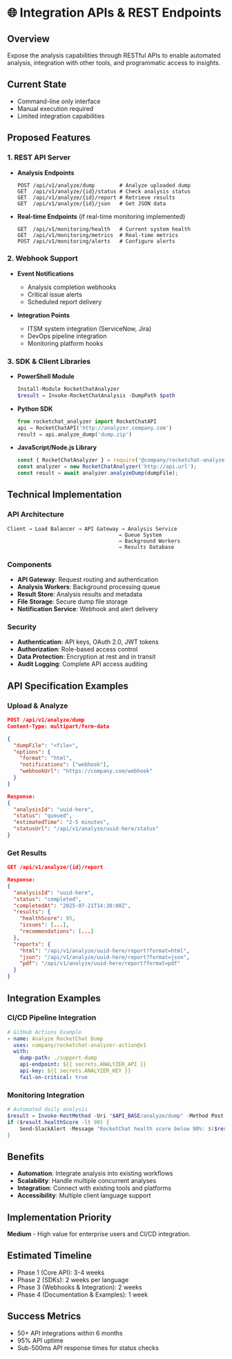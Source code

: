 # 🌐 Integration APIs & REST Endpoints

## Overview
Expose the analysis capabilities through RESTful APIs to enable automated analysis, integration with other tools, and programmatic access to insights.

## Current State
- Command-line only interface
- Manual execution required
- Limited integration capabilities

## Proposed Features

### 1. REST API Server
- **Analysis Endpoints**
  ```
  POST /api/v1/analyze/dump        # Analyze uploaded dump
  GET  /api/v1/analyze/{id}/status # Check analysis status
  GET  /api/v1/analyze/{id}/report # Retrieve results
  GET  /api/v1/analyze/{id}/json   # Get JSON data
  ```

- **Real-time Endpoints** (if real-time monitoring implemented)
  ```
  GET  /api/v1/monitoring/health   # Current system health
  GET  /api/v1/monitoring/metrics  # Real-time metrics
  POST /api/v1/monitoring/alerts   # Configure alerts
  ```

### 2. Webhook Support
- **Event Notifications**
  - Analysis completion webhooks
  - Critical issue alerts
  - Scheduled report delivery

- **Integration Points**
  - ITSM system integration (ServiceNow, Jira)
  - DevOps pipeline integration
  - Monitoring platform hooks

### 3. SDK & Client Libraries
- **PowerShell Module**
  ```powershell
  Install-Module RocketChatAnalyzer
  $result = Invoke-RocketChatAnalysis -DumpPath $path
  ```

- **Python SDK**
  ```python
  from rocketchat_analyzer import RocketChatAPI
  api = RocketChatAPI('http://analyzer.company.com')
  result = api.analyze_dump('dump.zip')
  ```

- **JavaScript/Node.js Library**
  ```javascript
  const { RocketChatAnalyzer } = require('@company/rocketchat-analyzer');
  const analyzer = new RocketChatAnalyzer('http://api.url');
  const result = await analyzer.analyzeDump(dumpFile);
  ```

## Technical Implementation

### API Architecture
```
Client → Load Balancer → API Gateway → Analysis Service
                                    → Queue System
                                    → Background Workers
                                    → Results Database
```

### Components
- **API Gateway**: Request routing and authentication
- **Analysis Workers**: Background processing queue
- **Result Store**: Analysis results and metadata
- **File Storage**: Secure dump file storage
- **Notification Service**: Webhook and alert delivery

### Security
- **Authentication**: API keys, OAuth 2.0, JWT tokens
- **Authorization**: Role-based access control
- **Data Protection**: Encryption at rest and in transit
- **Audit Logging**: Complete API access auditing

## API Specification Examples

### Upload & Analyze
```json
POST /api/v1/analyze/dump
Content-Type: multipart/form-data

{
  "dumpFile": "<file>",
  "options": {
    "format": "html",
    "notifications": ["webhook"],
    "webhookUrl": "https://company.com/webhook"
  }
}

Response:
{
  "analysisId": "uuid-here",
  "status": "queued",
  "estimatedTime": "2-5 minutes",
  "statusUrl": "/api/v1/analyze/uuid-here/status"
}
```

### Get Results
```json
GET /api/v1/analyze/{id}/report

Response:
{
  "analysisId": "uuid-here",
  "status": "completed",
  "completedAt": "2025-07-21T14:30:00Z",
  "results": {
    "healthScore": 95,
    "issues": [...],
    "recommendations": [...]
  },
  "reports": {
    "html": "/api/v1/analyze/uuid-here/report?format=html",
    "json": "/api/v1/analyze/uuid-here/report?format=json",
    "pdf": "/api/v1/analyze/uuid-here/report?format=pdf"
  }
}
```

## Integration Examples

### CI/CD Pipeline Integration
```yaml
# GitHub Actions Example
- name: Analyze RocketChat Dump
  uses: company/rocketchat-analyzer-action@v1
  with:
    dump-path: ./support-dump
    api-endpoint: ${{ secrets.ANALYZER_API }}
    api-key: ${{ secrets.ANALYZER_KEY }}
    fail-on-critical: true
```

### Monitoring Integration
```powershell
# Automated daily analysis
$result = Invoke-RestMethod -Uri "$API_BASE/analyze/dump" -Method Post -Body $dumpData
if ($result.healthScore -lt 90) {
    Send-SlackAlert -Message "RocketChat health score below 90%: $($result.healthScore)"
}
```

## Benefits
- **Automation**: Integrate analysis into existing workflows
- **Scalability**: Handle multiple concurrent analyses
- **Integration**: Connect with existing tools and platforms
- **Accessibility**: Multiple client language support

## Implementation Priority
**Medium** - High value for enterprise users and CI/CD integration.

## Estimated Timeline
- Phase 1 (Core API): 3-4 weeks
- Phase 2 (SDKs): 2 weeks per language
- Phase 3 (Webhooks & Integration): 2 weeks
- Phase 4 (Documentation & Examples): 1 week

## Success Metrics
- 50+ API integrations within 6 months
- 95% API uptime
- Sub-500ms API response times for status checks
